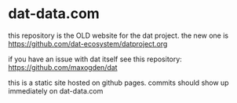 dat-data.com
============

this repository is the OLD website for the dat project. the new one is https://github.com/dat-ecosystem/datproject.org

if you have an issue with dat itself see this repository: https://github.com/maxogden/dat

this is a static site hosted on github pages. commits should show up immediately on dat-data.com
